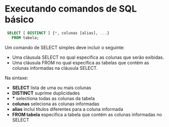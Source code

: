 # Executando comandos de SQL básico

```sql
 SELECT [ DISTINCT ] {*, colunas [alias], ...}  
   FROM tabela;
 ```
  
  Um comando de SELECT simples deve incluir o seguinte:
- Uma cláusula SELECT no qual especifica as colunas que serão exibidas.
- Uma cláusula FROM no qual especifica as tabelas que contém as colunas informadas na cláusula SELECT.

Na sintaxe:
* **SELECT**       lista de uma ou mais colunas&nbsp;
* **DISTINCT**     suprime duplicidades
*  **\***            selectiona todas as colunas da tabela
* **colunas**      seleciona as colunas informadas
* **alias**        inclui títulos diferentes para a coluna informada
* **FROM tabela**  especifica a tabela que contém as colunas informadas no SELECT
